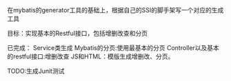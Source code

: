 在mybatis的generator工具的基础上，根据自己的SSI的脚手架写一个对应的生成工具

目标：实现基本的Restful接口，包括增删改查和分页

已完成：
Service类生成
Mybatis的分页:使用最基本的分页
Controller以及基本的restful接口:增删改查
JS和HTML：模版生成增删改、分页。

TODO:生成Junit测试
